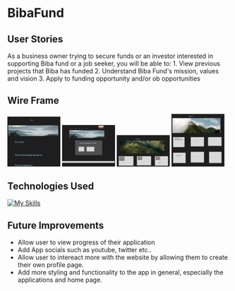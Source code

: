 # BibaFund

## User Stories

As a business owner trying to secure funds or an investor interested in supporting Biba fund or a job seeker, you will be able to: 
    1. View previous projects that Biba has funded 
    2. Understand Biba Fund's mission, values and vision
    3. Apply to funding opportunity and/or ob opportunities 

    
## Wire Frame 
<img width= "120px" src= "main_app/static/wireframe/about.jpg">
<img width= "120px" src= "main_app/static/wireframe/home1.jpg">
<img width= "120px" src= "main_app/static/wireframe/team.jpg">
<img width= "120px" src= "main_app/static/wireframe/investment.jpg">

## Technologies Used
[![My Skills](https://skillicons.dev/icons?i=js,html,css,wasm)](https://skillicons.dev)

## Future Improvements
- Allow user to view progress of their application
- Add App socials such as youtube, twitter etc.. 
-  Allow user to intereact more with the website by allowing them to create their own profile page.
- Add more styling and functionality to the app in general, especially the applications and home page.  

